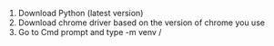 1. Download Python (latest version)
2. Download chrome driver based on the version of chrome you use
3. Go to Cmd prompt and type -m venv /
